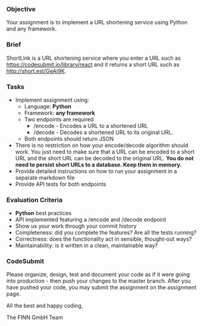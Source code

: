 ### Objective

Your assignment is to implement a URL shortening service using Python and any
framework.

### Brief

ShortLink is a URL shortening service where you enter a URL such as
https://codesubmit.io/library/react and it returns a short URL such as
http://short.est/GeAi9K.

### Tasks

-   Implement assignment using:
    -   Language: **Python**
    -   Framework: **any framework**
    -   Two endpoints are required
        -   /encode - Encodes a URL to a shortened URL
        -   /decode - Decodes a shortened URL to its original URL.
    -   Both endpoints should return JSON
-   There is no restriction on how your encode/decode algorithm should work.
    You just need to make sure that a URL can be encoded to a short URL and the
    short URL can be decoded to the original URL. **You do not need to persist
    short URLs to a database. Keep them in memory.**
-   Provide detailed instructions on how to run your assignment in a separate
    markdown file
-   Provide API tests for both endpoints

### Evaluation Criteria

-   **Python** best practices
-   API implemented featuring a /encode and /decode endpoint
-   Show us your work through your commit history
-   Completeness: did you complete the features? Are all the tests running?
-   Correctness: does the functionality act in sensible, thought-out ways?
-   Maintainability: is it written in a clean, maintainable way?


### CodeSubmit

Please organize, design, test and document your code as if it were going into
production - then push your changes to the master branch. After you have pushed
your code, you may submit the assignment on the assignment page.

All the best and happy coding,

The FINN GmbH Team
